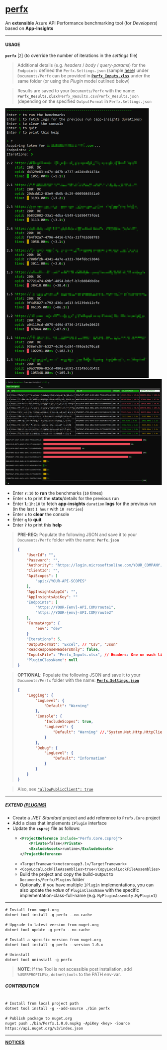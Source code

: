# [perfx](https://github.com/vamsitp/perfx)
An **extensible** Azure API Performance benchmarking tool (for *Developers*) based on **App-Insights**

---

#### USAGE
**`perfx`** [`2`] (to override the number of iterations in the _settings_ file)

> Additional details (e.g. *headers* / *body* / *query-params*) for the `Endpoints` defined the `Perfx.Settings.json` (sample [here](Samples/Perfx.Settings.json)) under `Documents/Perfx` can be provided in **[`Perfx_Inputs.xlsx`](Samples/Perfx_Inputs.xlsx)** under the same folder (or using the *Plugin* model outlined below)

> Results are saved to your `Documents/Perfx` with the name: **`Perfx_Results.xlsx`**/`Perfx_Results.csv`/`Perfx_Results.json` (depending on the specified `OutputFormat` in `Perfx.Settings.json`

  ![Screenshot](Screenshots\Screenshot1.png)
  ![Screenshot2](Screenshots\Screenshot2.png)

- Enter **`r`**`:10` to **run** the benchmarks (`10` times)
- Enter **`s`** to print the **stats**/details for the previous run
- Enter **`l`**`:1h:10` to fetch **app-insights** `duration` **logs** for the previous run (in the last `1 hour` with `10 retries`) 
- Enter **`c`** to **clear** the console
- Enter **`q`** to **quit**
- Enter **`?`** to print this **help**

> **PRE-REQ**: Populate the following JSON and save it to your `Documents/Perfx` folder with the name: **`Perfx.json`**
> ```json
> {
>     "UserId": "",
>     "Password": "",
>     "Authority": "https://login.microsoftonline.com/YOUR_COMPANY.onmicrosoft.com",
>     "ClientId": "",
>     "ApiScopes": [
>         "api://YOUR-API-SCOPES"
>     ],
>     "AppInsightsAppId": "",
>     "AppInsightsApiKey": ""
>     "Endpoints": [
>         "https://YOUR-{env}-API.COM/route1",
>         "https://YOUR-{env}-API.COM/route2"
>     ],
>     "FormatArgs": {
>         "env": "dev"
>     }
>     "Iterations": 5,
>     "OutputFormat": "Excel", // "Csv", "Json"
>     "ReadResponseHeadersOnly": false,
>     "InputsFile": "Perfx_Inputs.xlsx", // Headers: One on each line (Excel: ALT + ENTER)
>     "PluginClassName": null
> }
> ```

> **OPTIONAL**: Populate the following JSON and save it to your `Documents/Perfx` folder with the name: [**`Perfx.Settings.json`**](Samples/Perfx.Settings.json)
> ```json
> {
>     "Logging": {
>         "LogLevel": {
>             "Default": "Warning"
>         },
>         "Console": {
>             "IncludeScopes": true,
>             "LogLevel": {
>                 "Default": "Warning" //,"System.Net.Http.HttpClient": "Information"
>             }
>         },
>         "Debug": {
>             "LogLevel": {
>                 "Default": "Information"
>             }
>         }
>     }
> }
> ```

> Also, see [`"allowPublicClient": true`](https://stackoverflow.com/a/57274706)

---
##### EXTEND [(PLUGINS)](https://docs.microsoft.com/en-us/dotnet/core/tutorials/creating-app-with-plugin-support#simple-plugin-with-no-dependencies)

- Create a *.NET Standard* project and add reference to `Prefx.Core` project
- Add a class that implements `IPlugin` interface
- Update the **`csproj`** file as follows:
  - ```xml
    <ProjectReference Include="Perfx.Core.csproj">
        <Private>false</Private>
        <ExcludeAssets>runtime</ExcludeAssets>
    </ProjectReference>
    ```
  - `<TargetFramework>netcoreapp3.1</TargetFramework>`
  - `<CopyLocalLockFileAssemblies>true</CopyLocalLockFileAssemblies>` 
  - Build the project and copy the build-output to `Documents/Perfx/Plugins` folder
  - Optionally, if you have multiple `IPlugin` implementations, you can also update the *value* of `PluginClassName` with the specific implementation-class-full-name (e.g. `MyPluginAssembly.MyPlugin1`)

---

```batch
# Install from nuget.org
dotnet tool install -g perfx --no-cache

# Upgrade to latest version from nuget.org
dotnet tool update -g perfx --no-cache

# Install a specific version from nuget.org
dotnet tool install -g perfx --version 1.0.x

# Uninstall
dotnet tool uninstall -g perfx
```
> **NOTE**: If the Tool is not accessible post installation, add `%USERPROFILE%\.dotnet\tools` to the PATH env-var.

##### CONTRIBUTION
```batch

# Install from local project path
dotnet tool install -g --add-source ./bin perfx

# Publish package to nuget.org
nuget push ./bin/Perfx.1.0.0.nupkg -ApiKey <key> -Source https://api.nuget.org/v3/index.json
```

---

[**NOTICES**](./Notices.md)
